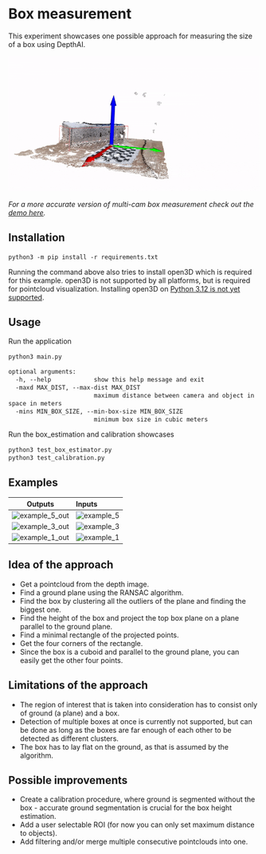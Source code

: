 # Box measurement

This experiment showcases one possible approach for measuring the size of a box using DepthAI.

![demo](https://github.com/luxonis/depthai-experiments/blob/master/gen2-multiple-devices/box-measurement/img/demo.gif)

_For a more accurate version of multi-cam box measurement check out the [demo here](https://github.com/luxonis/depthai-experiments/tree/master/gen2-multiple-devices/box-measurement)._

## Installation

```
python3 -m pip install -r requirements.txt
```
Running the command above also tries to install open3D which is required for this example.
open3D is not supported by all platforms, but is required for pointcloud visualization. Installing open3D on [Python 3.12 is not yet supported](https://stackoverflow.com/questions/62352767/cant-install-open3d-libraries-errorcould-not-find-a-version-that-satisfies-th).

## Usage

Run the application

```
python3 main.py
```

```
optional arguments:
  -h, --help            show this help message and exit
  -maxd MAX_DIST, --max-dist MAX_DIST
                        maximum distance between camera and object in space in meters
  -mins MIN_BOX_SIZE, --min-box-size MIN_BOX_SIZE
                        minimum box size in cubic meters
```

Run the box_estimation and calibration showcases
```
python3 test_box_estimator.py
python3 test_calibration.py
```

## Examples
Outputs                                    | Inputs
:----------------------------------------:|:---------------------|
![example_5_out](https://user-images.githubusercontent.com/47612463/177592137-169290fb-a359-4663-9030-050a661b5196.png) | ![example_5](https://user-images.githubusercontent.com/47612463/177592142-bead0286-8934-4c4f-b14f-12e162ff3330.png) 
![example_3_out](https://user-images.githubusercontent.com/47612463/177592144-faba302c-4bf6-42f2-9d32-7f69a4a0db02.png) | ![example_3](https://user-images.githubusercontent.com/47612463/177592146-02c191ae-fde7-4790-98ea-2da3da5579a3.png)
![example_1_out](https://user-images.githubusercontent.com/47612463/177592149-045326d6-cc7b-4751-b34e-0fefd951a3d8.png) |  ![example_1](https://user-images.githubusercontent.com/47612463/177592151-3cced47a-9a18-4a15-8ff2-1ecbdecaba7b.png)

## Idea of the approach
  * Get a pointcloud from the depth image.
  * Find a ground plane using the RANSAC algorithm.
  * Find the box by clustering all the outliers of the plane and finding the biggest one.
  * Find the height of the box and project the top box plane on a plane parallel to the ground plane.
  * Find a minimal rectangle of the projected points.
  * Get the four corners of the rectangle.
  * Since the box is a cuboid and parallel to the ground plane, you can easily get the other four points.


## Limitations of the approach
  * The region of interest that is taken into consideration has to consist only of ground (a plane) and a box.
  * Detection of multiple boxes at once is currently not supported, but can be done as long as the boxes are far enough of each other to be detected as different clusters.
  * The box has to lay flat on the ground, as that is assumed by the algorithm.

## Possible improvements
  * Create a calibration procedure, where ground is segmented without the box - accurate ground segmentation is crucial for the box height estimation.
  * Add a user selectable ROI (for now you can only set maximum distance to objects).
  * Add filtering and/or merge multiple consecutive pointclouds into one.
